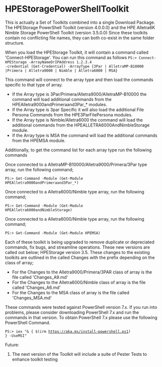 # HPEStoragePowerShellToolkit
This is actually a Set of Toolkits combined into a single Download Package.
The HPEStorage PowerShell Toolkit (version 4.0.0.0) and the HPE Alletra6K Nimble Storage PowerShell Toolkit (version 3.5.0.0)
Since these toolkits contain no conflicting file names, they can both co-exist in the same folder structure. 

When you load the HPEStorage Toolkit, it will contain a command called 'Connect-HPEStorage'. You can run this command as follows
<code>PS:> Connect-HPEStorage -ArrayNameOrIPAddress 1.2.3.4 -credential (Get-Credential) -ArrayType {3Par | AlletraMP-B10000 |Primera | Alletra9000 | Nimble | Alletra6000 | MSA}</code>
    
This command will connect to the array type and then load the commands specific to that type of array. 
- If the Array type is 3Par/Primera/Alletra9000/AlletraMP-B10000 the command will load additional commands from the HPEAlletra9000andPrimeraand3Par_* modules.
- If the Array type is 3par Specific it will also load the additional File Persona Commands from the HPE3ParFilePersona modules.
- If the Array type is Nimble/Alletra6000 the command will load the additional commands from the HPEALLETRA6000AndNimbleStorage module.
- If the Array type is MSA the command will load the additional commands from the HPEMSA module.

Additionally, to get the command list for each array type run the following commands

Once connected to a AlletraMP-B10000/Alletra9000/Primera/3Par type array, run the following command;

<code>PS:> Get-Command -Module (Get-Module HPEAlletra9000andPrimeraand3Par_*) </code>

Once connected to a Alletra6000/Nimble type array, run the following command;

<code>PS:> Get-Command -Module (Get-Module HPEAlletra6000andNimbleStorage) </code>

Once connected to a Alletra6000/Nimble type array, run the following command;

<code>PS:> Get-Command -Module (Get-Module HPEMSA) </code>

Each of these toolkit is being upgraded to remove duplicate or depreciated commands, fix bugs, and streamline operations. These new versions are called out below;
HPEStorage version 3.5. These changes to the existing toolkits are outlined in the called Changes with the prefix depending on the class of array;
- For the Changes to the Alletra9000/Primera/3PAR class of array is the file called 'Changes_A9.md'
- For the Changes to the Alletra6000/Nimble class of array is the file called 'Changes_A6.md'
- For the Changes to the MSA class of array is the file called 'Changes_MSA.md'

These commands were tested against PowerShell version 7.x. If you run into problems, please consider downloading 
PowerShell 7.x and run the commands in that version. To obtain PowerShell 7.x please use the following PowerShell Command.

<code>PS:> iex "& { $(irm https://aka.ms/install-powershell.ps1) } -UseMSI" </code>

Future:
1. The next version of the Toolkit will include a suite of Pester Tests to enhance toolkit testing
